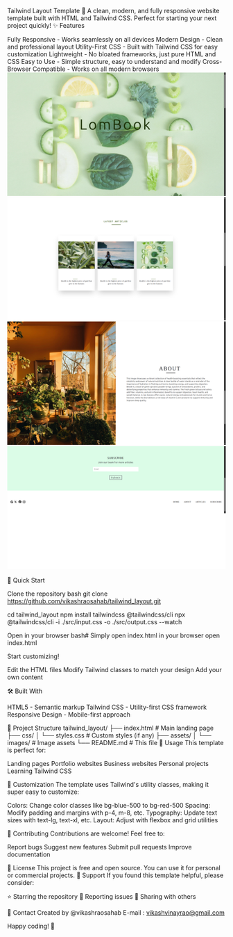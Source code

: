 Tailwind Layout Template 🎨
A clean, modern, and fully responsive website template built with HTML and Tailwind CSS. Perfect for starting your next project quickly!
✨ Features

Fully Responsive - Works seamlessly on all devices
Modern Design - Clean and professional layout
Utility-First CSS - Built with Tailwind CSS for easy customization
Lightweight - No bloated frameworks, just pure HTML and CSS
Easy to Use - Simple structure, easy to understand and modify
Cross-Browser Compatible - Works on all modern browsers
![Alt text](assets/README_IMG/home.png)
![Alt text](assets/README_IMG/articles.png)
![Alt text](assets/README_IMG/about.png)
![Alt text](assets/README_IMG/footer.png)

🚀 Quick Start

Clone the repository
bash git clone https://github.com/vikashraosahab/tailwind_layout.git

cd tailwind_layout
npm install tailwindcss @tailwindcss/cli
npx @tailwindcss/cli -i ./src/input.css -o ./src/output.css --watch 

Open in your browser
bash# Simply open index.html in your browser
open index.html

Start customizing!

Edit the HTML files
Modify Tailwind classes to match your design
Add your own content



🛠️ Built With

HTML5 - Semantic markup
Tailwind CSS - Utility-first CSS framework
Responsive Design - Mobile-first approach

📁 Project Structure
tailwind_layout/
├── index.html          # Main landing page
├── css/
│   └── styles.css      # Custom styles (if any)
├── assets/
│   └── images/         # Image assets
└── README.md           # This file
🎯 Usage
This template is perfect for:

Landing pages
Portfolio websites
Business websites
Personal projects
Learning Tailwind CSS

🎨 Customization
The template uses Tailwind's utility classes, making it super easy to customize:

Colors: Change color classes like bg-blue-500 to bg-red-500
Spacing: Modify padding and margins with p-4, m-8, etc.
Typography: Update text sizes with text-lg, text-xl, etc.
Layout: Adjust with flexbox and grid utilities

🤝 Contributing
Contributions are welcome! Feel free to:

Report bugs
Suggest new features
Submit pull requests
Improve documentation

📝 License
This project is free and open source. You can use it for personal or commercial projects.
🙏 Support
If you found this template helpful, please consider:

⭐ Starring the repository
🐛 Reporting issues
🔄 Sharing with others

📧 Contact
Created by @vikashraosahab
E-mail : vikashvinayrao@gmail.com

Happy coding! 🚀